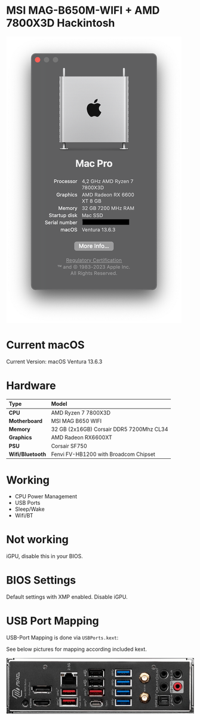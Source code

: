 

# MSI MAG-B650M-WIFI + AMD 7800X3D Hackintosh

![About](Docs/about.png)

# Current macOS

Current Version: macOS Ventura 13.6.3

# Hardware
| Type | Model                |
| :-------- | :------------------------- |
| **CPU** | AMD Ryzen 7 7800X3D |
| **Motherboard** | MSI MAG B650 WIFI |
| **Memory** | 32 GB (2x16GB) Corsair DDR5 7200Mhz CL34 |
| **Graphics** | AMD Radeon RX6600XT |
| **PSU** | Corsair SF750 |
| **Wifi/Bluetooth** | Fenvi FV-HB1200 with Broadcom Chipset |

# Working
- CPU Power Management
- USB Ports
- Sleep/Wake
- Wifi/BT


# Not working
iGPU, disable this in your BIOS.

# BIOS Settings
Default settings with XMP enabled. Disable iGPU.

# USB Port Mapping

USB-Port Mapping is done via `USBPorts.kext`:

See below pictures for mapping according included kext.

![backpanel](Docs/backpanel.jpg)

